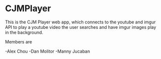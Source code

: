 # CJMPlayer

This is the CJM Player web app, which connects to the youtube and imgur API to play a youtube video the user searches and have imgur images play in the background.

Members are

-Alex Chou
-Dan Molitor
-Manny Jucaban